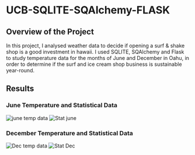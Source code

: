 
# UCB-SQLITE-SQAlchemy-FLASK
## Overview of the Project
In this project, I analysed weather data to decide if opening a surf & shake shop is a good investment in hawaii. I used SQLITE, SQAlchemy and Flask to study temperature data for the months of June and December in Oahu, in order to determine if the surf and ice cream shop business is sustainable year-round.
## Results
### June Temperature and Statistical Data
![june temp data](https://user-images.githubusercontent.com/69255270/118409929-b8884580-b641-11eb-8e1e-966a979f0330.jpg)
![Stat june](https://user-images.githubusercontent.com/69255270/118411793-3735b080-b64b-11eb-8d93-fd837ae604e1.jpg)
### December Temperature and Statistical Data
![Dec temp data](https://user-images.githubusercontent.com/69255270/118411788-300ea280-b64b-11eb-96b9-d07a4ad38d42.jpg)
![Stat Dec](https://user-images.githubusercontent.com/69255270/118411791-34d35680-b64b-11eb-9173-999f881dfe9d.jpg)
